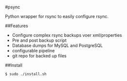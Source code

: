 #psync

Python wrapper for rsync to easily configure rsync.

##Features
 * Configure complex rsync backups voer xml/properties
 * Pre and post backup script
 * Database dumps for MySQL and PostgreSQL
 * configurable pipeline
 * git repo for backed up files


##Install

```
$ sudo ./install.sh
```
